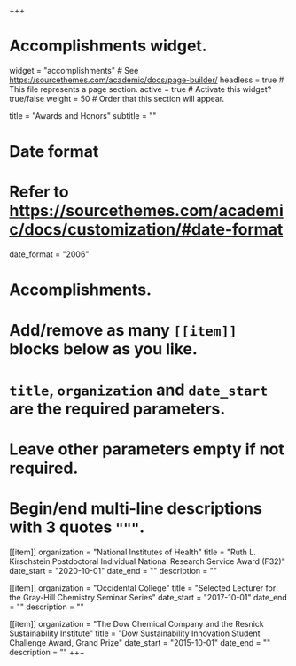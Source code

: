 +++
# Accomplishments widget.
widget = "accomplishments"  # See https://sourcethemes.com/academic/docs/page-builder/
headless = true  # This file represents a page section.
active = true  # Activate this widget? true/false
weight = 50  # Order that this section will appear.

title = "Awards and Honors"
subtitle = ""

# Date format
#   Refer to https://sourcethemes.com/academic/docs/customization/#date-format
date_format = "2006"

# Accomplishments.
#   Add/remove as many `[[item]]` blocks below as you like.
#   `title`, `organization` and `date_start` are the required parameters.
#   Leave other parameters empty if not required.
#   Begin/end multi-line descriptions with 3 quotes `"""`.

[[item]]
  organization = "National Institutes of Health"
  title = "Ruth L. Kirschstein Postdoctoral Individual National Research Service Award (F32)"
  date_start = "2020-10-01"
  date_end = ""
  description = ""

[[item]]
  organization = "Occidental College"
  title = "Selected Lecturer for the Gray-Hill Chemistry Seminar Series"
  date_start = "2017-10-01"
  date_end = ""
  description = ""
  
[[item]]
  organization = "The Dow Chemical Company and the Resnick Sustainability Institute"
  title = "Dow Sustainability Innovation Student Challenge Award, Grand Prize"
  date_start = "2015-10-01"
  date_end = ""
  description = ""
+++
